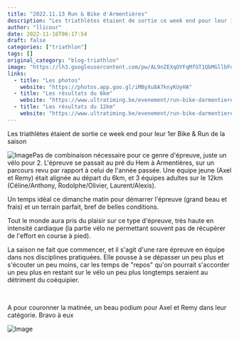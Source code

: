 ```yaml
---
title: "2022.11.13 Run & Bike d'Armentières"
description: "Les triathlètes étaient de sortie ce week end pour leur 1er Bike & Run de la saison"
author: "llicour"
date: 2022-11-16T06:17:54
draft: false
categories: ["triathlon"]
tags: []
original_category: "blog-triathlon"
image: "https://lh3.googleusercontent.com/pw/AL9nZEXqOYFqMfGT1QbMGllbFdzJVIl9KyL58noyv9jv9y0pWf5sktsZUekBxcXHKIXwOAlK8swn7YDi_bfXXisfbf_0EWZjSyiFFYZUxa4jYUOBw_HdhB2PdYONj5NdJgjtYvyqOl1Lfj_DH_3xifrfLNRMIw=w684-h912-no?authuser=0"
links:
  - title: "Les photos"
    website: "https://photos.app.goo.gl/iMByXu8A7knyKUyHA"
  - title: "Les résultats du 6km"
    website: "https://www.ultratiming.be/evenement/run-bike-darmentieres-2022/epreuve/r-b-6km/resultats"
  - title: "Les résultats du 12km"
    website: "https://www.ultratiming.be/evenement/run-bike-darmentieres-2022/epreuve/r-b-12km/resultats"
---
```


Les triathlètes étaient de sortie ce week end pour leur 1er Bike &amp; Run de la saison

<!--more-->

![Image](https://lh3.googleusercontent.com/pw/AL9nZEUkeCR-sX_ZNkg_hYmb7davNq_91uaz_TAHEg_y9w2MN4BLEBJYiYEPNqHJSE7GrCJwMMeQD2gJMixLQQQ5urKBcHgZsBFFzEcwazDpgOuENKTsmHGzy-V7wy1rtDfuhiIxex_dxajZsm43nVDgQCwHHw=w1216-h912-no?authuser=0)Pas de combinaison nécessaire pour ce genre d'épreuve, juste un vélo pour 2. L'épreuve se passait au pré du Hem à Armentières, sur un parcours revu par rapport à celui de l'année passée. Une équipe jeune (Axel et Remy) était alignée au départ du 6km, et 3 équipes adultes sur le 12km (Céline/Anthony, Rodolphe/Olivier, Laurent/Alexis).

Un temps idéal ce dimanche matin pour démarrer l'épreuve (grand beau et frais) et un terrain parfait, bref de belles conditions.

Tout le monde aura pris du plaisir sur ce type d'épreuve, très haute en intensité cardiaque (la partie vélo ne permettant souvent pas de récupèrer de l'effort en course à pied).

La saison ne fait que commencer, et il s'agit d'une rare épreuve en équipe dans nos disciplines pratiquées. Elle pousse à se dépasser un peu plus et s'écouter un peu moins, car les temps de "repos" qu'on pourrait s'accorder un peu plus en restant sur le vélo un peu plus longtemps seraient au détriment du coéquipier.

&nbsp;

A pour couronner la matinée, un beau podium pour Axel et Remy dans leur catégorie. Bravo à eux

![Image](https://lh3.googleusercontent.com/pw/AL9nZEUppNVRJks3MgpxrKeljIPXoTsYsIHBsVa92eLWxAdqouNnZwh5dZzlv1q_W3vvw-VMSe4tqeGJJmWixKUC11ClzwBV6fJxOAooBINMTPWzsHKSm6DxCAhhzkyFsgpw5CuGuPp9fe7RcUSgmCHE9Zv_bQ=w1024-h682-no?authuser=0)&nbsp;